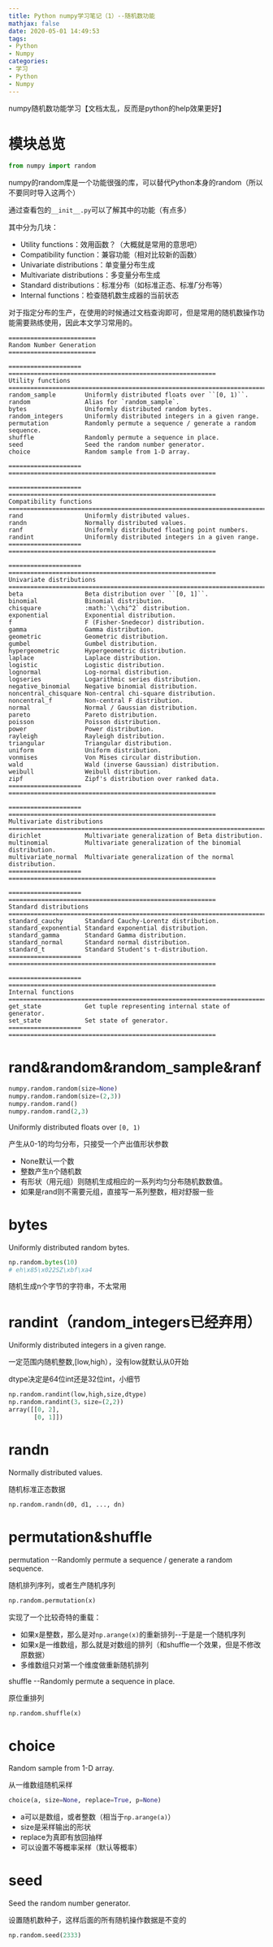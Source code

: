 ```yaml
---
title: Python numpy学习笔记（1）--随机数功能
mathjax: false
date: 2020-05-01 14:49:53
tags:
- Python
- Numpy
categories:
- 学习
- Python
- Numpy
---
```


numpy随机数功能学习【文档太乱，反而是python的help效果更好】

<!--more-->

# 模块总览

```python
from numpy import random
```

numpy的random库是一个功能很强的库，可以替代Python本身的random（所以不要同时导入这两个）

通过查看包的`__init__.py`可以了解其中的功能（有点多）

其中分为几块：

* Utility functions：效用函数？（大概就是常用的意思吧）
* Compatibility function：兼容功能（相对比较新的函数）
* Univariate distributions：单变量分布生成
* Multivariate distributions：多变量分布生成
* Standard distributions：标准分布（如标准正态、标准$\Gamma$分布等）
* Internal functions：检查随机数生成器的当前状态

对于指定分布的生产，在使用的时候通过文档查询即可，但是常用的随机数操作功能需要熟练使用，因此本文学习常用的。

```
========================
Random Number Generation
========================

==================== =========================================================
Utility functions
==============================================================================
random_sample        Uniformly distributed floats over ``[0, 1)``.
random               Alias for `random_sample`.
bytes                Uniformly distributed random bytes.
random_integers      Uniformly distributed integers in a given range.
permutation          Randomly permute a sequence / generate a random sequence.
shuffle              Randomly permute a sequence in place.
seed                 Seed the random number generator.
choice               Random sample from 1-D array.

==================== =========================================================

==================== =========================================================
Compatibility functions
==============================================================================
rand                 Uniformly distributed values.
randn                Normally distributed values.
ranf                 Uniformly distributed floating point numbers.
randint              Uniformly distributed integers in a given range.
==================== =========================================================

==================== =========================================================
Univariate distributions
==============================================================================
beta                 Beta distribution over ``[0, 1]``.
binomial             Binomial distribution.
chisquare            :math:`\\chi^2` distribution.
exponential          Exponential distribution.
f                    F (Fisher-Snedecor) distribution.
gamma                Gamma distribution.
geometric            Geometric distribution.
gumbel               Gumbel distribution.
hypergeometric       Hypergeometric distribution.
laplace              Laplace distribution.
logistic             Logistic distribution.
lognormal            Log-normal distribution.
logseries            Logarithmic series distribution.
negative_binomial    Negative binomial distribution.
noncentral_chisquare Non-central chi-square distribution.
noncentral_f         Non-central F distribution.
normal               Normal / Gaussian distribution.
pareto               Pareto distribution.
poisson              Poisson distribution.
power                Power distribution.
rayleigh             Rayleigh distribution.
triangular           Triangular distribution.
uniform              Uniform distribution.
vonmises             Von Mises circular distribution.
wald                 Wald (inverse Gaussian) distribution.
weibull              Weibull distribution.
zipf                 Zipf's distribution over ranked data.
==================== =========================================================

==================== =========================================================
Multivariate distributions
==============================================================================
dirichlet            Multivariate generalization of Beta distribution.
multinomial          Multivariate generalization of the binomial distribution.
multivariate_normal  Multivariate generalization of the normal distribution.
==================== =========================================================

==================== =========================================================
Standard distributions
==============================================================================
standard_cauchy      Standard Cauchy-Lorentz distribution.
standard_exponential Standard exponential distribution.
standard_gamma       Standard Gamma distribution.
standard_normal      Standard normal distribution.
standard_t           Standard Student's t-distribution.
==================== =========================================================

==================== =========================================================
Internal functions
==============================================================================
get_state            Get tuple representing internal state of generator.
set_state            Set state of generator.
==================== =========================================================

```

# rand&random&random_sample&ranf 

```python
numpy.random.random(size=None)
numpy.random.random(size=(2,3))
numpy.random.rand()
numpy.random.rand(2,3)
```

Uniformly distributed floats over ``[0, 1)``

产生从0-1的均匀分布，只接受一个产出值形状参数

* None默认一个数
* 整数产生n个随机数
* 有形状（用元组）则随机生成相应的一系列均匀分布随机数数值。
* 如果是rand则不需要元组，直接写一系列整数，相对舒服一些



# bytes 

Uniformly distributed random bytes.

```python
np.random.bytes(10)
# eh\x85\x022SZ\xbf\xa4
```

随机生成n个字节的字符串，不太常用



# randint（random_integers已经弃用）

Uniformly distributed integers in a given range.

一定范围内随机整数,[low,high），没有low就默认从0开始

dtype决定是64位int还是32位int，小细节

```python
np.random.randint(low,high,size,dtype)
np.random.randint(3，size=(2,2))
array([[0, 2],
       [0, 1]])
```



# randn

Normally distributed values.

随机标准正态数据

```python
np.random.randn(d0, d1, ..., dn)
```



# permutation&shuffle

permutation --Randomly permute a sequence / generate a random sequence.

随机排列序列，或者生产随机序列

```python
np.random.permutation(x)
```

实现了一个比较奇特的重载：

* 如果x是整数，那么是对`np.arange(x)`的重新排列--于是是一个随机序列
* 如果x是一维数组，那么就是对数组的排列（和shuffle一个效果，但是不修改原数据）
* 多维数组只对第一个维度做重新随机排列

shuffle --Randomly permute a sequence in place.

原位重排列

```python
np.random.shuffle(x)
```



# choice

Random sample from 1-D array.

从一维数组随机采样

```python
choice(a, size=None, replace=True, p=None)
```

* a可以是数组，或者整数（相当于`np.arange(a)`）
* size是采样输出的形状
* replace为真即有放回抽样
* 可以设置不等概率采样（默认等概率）



# seed

Seed the random number generator.

设置随机数种子，这样后面的所有随机操作数据是不变的

```python
np.random.seed(2333)
```



